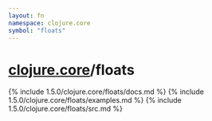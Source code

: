```yaml
---
layout: fn
namespace: clojure.core
symbol: "floats"
---
```


# [clojure.core](../)/floats

{% include 1.5.0/clojure.core/floats/docs.md %}
{% include 1.5.0/clojure.core/floats/examples.md %}
{% include 1.5.0/clojure.core/floats/src.md %}

